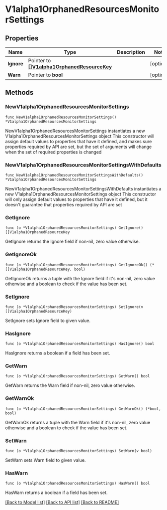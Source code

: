 # V1alpha1OrphanedResourcesMonitorSettings

## Properties

Name | Type | Description | Notes
------------ | ------------- | ------------- | -------------
**Ignore** | Pointer to [**[]V1alpha1OrphanedResourceKey**](V1alpha1OrphanedResourceKey.md) |  | [optional] 
**Warn** | Pointer to **bool** |  | [optional] 

## Methods

### NewV1alpha1OrphanedResourcesMonitorSettings

`func NewV1alpha1OrphanedResourcesMonitorSettings() *V1alpha1OrphanedResourcesMonitorSettings`

NewV1alpha1OrphanedResourcesMonitorSettings instantiates a new V1alpha1OrphanedResourcesMonitorSettings object
This constructor will assign default values to properties that have it defined,
and makes sure properties required by API are set, but the set of arguments
will change when the set of required properties is changed

### NewV1alpha1OrphanedResourcesMonitorSettingsWithDefaults

`func NewV1alpha1OrphanedResourcesMonitorSettingsWithDefaults() *V1alpha1OrphanedResourcesMonitorSettings`

NewV1alpha1OrphanedResourcesMonitorSettingsWithDefaults instantiates a new V1alpha1OrphanedResourcesMonitorSettings object
This constructor will only assign default values to properties that have it defined,
but it doesn't guarantee that properties required by API are set

### GetIgnore

`func (o *V1alpha1OrphanedResourcesMonitorSettings) GetIgnore() []V1alpha1OrphanedResourceKey`

GetIgnore returns the Ignore field if non-nil, zero value otherwise.

### GetIgnoreOk

`func (o *V1alpha1OrphanedResourcesMonitorSettings) GetIgnoreOk() (*[]V1alpha1OrphanedResourceKey, bool)`

GetIgnoreOk returns a tuple with the Ignore field if it's non-nil, zero value otherwise
and a boolean to check if the value has been set.

### SetIgnore

`func (o *V1alpha1OrphanedResourcesMonitorSettings) SetIgnore(v []V1alpha1OrphanedResourceKey)`

SetIgnore sets Ignore field to given value.

### HasIgnore

`func (o *V1alpha1OrphanedResourcesMonitorSettings) HasIgnore() bool`

HasIgnore returns a boolean if a field has been set.

### GetWarn

`func (o *V1alpha1OrphanedResourcesMonitorSettings) GetWarn() bool`

GetWarn returns the Warn field if non-nil, zero value otherwise.

### GetWarnOk

`func (o *V1alpha1OrphanedResourcesMonitorSettings) GetWarnOk() (*bool, bool)`

GetWarnOk returns a tuple with the Warn field if it's non-nil, zero value otherwise
and a boolean to check if the value has been set.

### SetWarn

`func (o *V1alpha1OrphanedResourcesMonitorSettings) SetWarn(v bool)`

SetWarn sets Warn field to given value.

### HasWarn

`func (o *V1alpha1OrphanedResourcesMonitorSettings) HasWarn() bool`

HasWarn returns a boolean if a field has been set.


[[Back to Model list]](../README.md#documentation-for-models) [[Back to API list]](../README.md#documentation-for-api-endpoints) [[Back to README]](../README.md)


